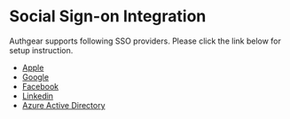 # Social Sign-on Integration

Authgear supports following SSO providers. Please click the link below for
setup instruction.

* [Apple](sso/apple.md)
* [Google](sso/google.md)
* [Facebook](sso/facebook.md)
* [Linkedin](sso/linkedin.md)
* [Azure Active Directory](sso/azureadv2.md)
